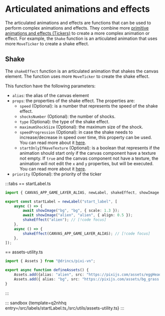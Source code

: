 # Articulated animations and effects

The articulated animations and effects are functions that can be used to perform complex animations and effects. They combine more [primitive animations and effects (Tickers)](/start/canvas-tickers.md) to create a more complex animation or effect. For example, the `Shake` function is an articulated animation that uses more `MoveTicker` to create a shake effect.

## Shake

The `shakeEffect` function is an articulated animation that shakes the canvas element. The function uses more `MoveTicker` to create the shake effect.

This function have the following parameters:

- `alias`: the alias of the canvas element
- `props`: the properties of the shake effect. The properties are:
  - `speed` (Optional): is a number that represents the speed of the shake effect.
  - `shocksNumber` (Optional): the number of shocks.
  - `type` (Optional): the type of the shake effect.
  - `maximumShockSize` (Optional): the maximum size of the shock.
  - `speedProgression` (Optional): in case the shake needs to increase/decrease in speed over time, this property can be used. You can read more about it [here](/start/canvas-tickers.md#speed-progression-property).
  - `startOnlyIfHaveTexture` (Optional): is a boolean that represents if the animation should start only if the canvas component have a texture not empty. If `true` and the canvas component not have a texture, the animation will not edit the `x` and `y` properties, but will be executed. You can read more about it [here](/start/canvas-tickers.md#start-only-if-have-texture-property).
- `priority` (Optional): the priority of the ticker

:::tabs
\== startLabel.ts

```ts
import { CANVAS_APP_GAME_LAYER_ALIAS, newLabel, shakeEffect, showImage } from "@drincs/pixi-vn";

export const startLabel = newLabel("start_label", [
    async () => {
        await showImage("bg", "bg", { scale: 1.3 });
        await showImage("alien", "alien", { align: 0.5 });
        shakeEffect("alien"); // [!code focus]
    },
    async () => {
        shakeEffect(CANVAS_APP_GAME_LAYER_ALIAS); // [!code focus]
    },
]);
```

\== assets-utility.ts

```ts
import { Assets } from "@drincs/pixi-vn";

export async function defineAssets() {
    Assets.add({alias: "alien", src: "https://pixijs.com/assets/eggHead.png" });
    Assets.add({ alias: "bg", src: "https://pixijs.com/assets/bg_grass.jpg" });
}
```

:::

::: sandbox {template=q2nhhq entry=/src/labels/startLabel.ts,/src/utils/assets-utility.ts}
:::
